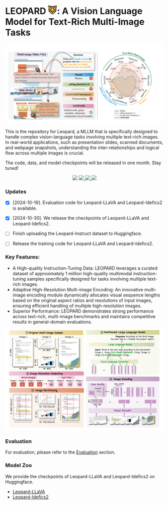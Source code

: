 # LEOPARD <img src="figures/leopard.png" alt="" width="28" height="28">: A Vision Language Model for Text-Rich Multi-Image Tasks
<center><img src="figures/intro.png" alt="Auto-Instruct Illustration" width="" height=""></center>

This is the repository for Leopard, a MLLM that is specifically designed to handle complex vision-language tasks involving multiple text-rich images. In real-world applications, such as presentation slides, scanned documents, and webpage snapshots, understanding the inter-relationships and logical flow across multiple images is crucial.

The code, data, and model checkpoints will be released in one month. Stay tuned!

<p align="center">
  <a href="https://arxiv.org/abs/2410.01744">
    <img style="height:22pt" src="https://img.shields.io/badge/-Paper-black?style=flat&logo=arxiv"></a>
  </a>
  <a href="https://github.com/tencent-ailab/Leopard">
    <img style="height:22pt" src="https://img.shields.io/badge/-Code-green?style=flat&logo=github">
  </a>
  <a href="https://huggingface.co/datasets/wyu1/Leopard-Instruct">
   <img style="height:22pt" src="https://img.shields.io/badge/-🤗%20Dataset-red?style=flat">
  </a>
  <a href="https://huggingface.co/wyu1/Leopard-LLaVA">
    <img style="height:22pt" src="https://img.shields.io/badge/-🤗%20Models-red?style=flat">
  </a>

</p>


### Updates

- [x] [2024-10-19]. Evaluation code for Leopard-LLaVA and Leopard-Idefics2 is available.
- [x] [2024-10-30]. We release the checkpoints of Leopard-LLaVA and Leopard-Idefics2. 
- [ ] Finish uploading the Leopard-Instruct dataset to Huggingface.
- [ ] Release the training code for Leopard-LLaVA and Leopard-Idefics2.




### Key Features:

- A High-quality Instruction-Tuning Data: LEOPARD leverages a curated dataset of approximately 1 million high-quality multimodal instruction-tuning samples specifically designed for tasks involving multiple text-rich images.
- Adaptive High-Resolution Multi-image Encoding: An innovative multi-image encoding module dynamically allocates visual sequence lengths based on the original aspect ratios and resolutions of input images, ensuring efficient handling of multiple high-resolution images.
- Superior Performance: LEOPARD demonstrates strong performance across text-rich, multi-image benchmarks and maintains competitive results in general-domain evaluations.



<center><img src="figures/model.png" alt="Auto-Instruct Illustration" width="" height=""></center>

### Evaluation

For evaluation, please refer to the [Evaluation](evaluation/README.md) section. 

### Model Zoo

We provide the checkpoints of Leopard-LLaVA and Leopard-Idefics2 on Huggingface.

- [Leopard-LLaVA](https://huggingface.co/wyu1/Leopard-LLaVA)
- [Leopard-Idefics2](https://huggingface.co/wyu1/Leopard-Idefics2)


